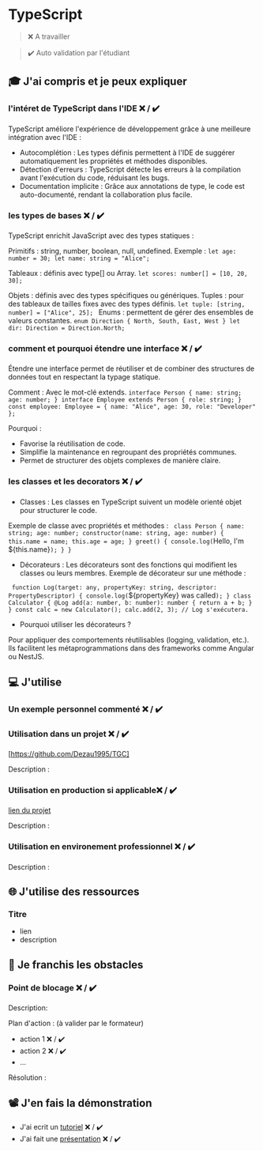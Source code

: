# TypeScript

> ❌ A travailler

> ✔️ Auto validation par l'étudiant

## 🎓 J'ai compris et je peux expliquer

### l'intéret de TypeScript dans l'IDE ❌ / ✔️
  TypeScript améliore l'expérience de développement grâce à une meilleure intégration avec l'IDE :

- Autocomplétion : Les types définis permettent à l'IDE de suggérer automatiquement les propriétés et méthodes disponibles.
- Détection d'erreurs : TypeScript détecte les erreurs à la compilation avant l'exécution du code, réduisant les bugs.
- Documentation implicite : Grâce aux annotations de type, le code est auto-documenté, rendant la collaboration plus facile.

### les types de bases ❌ / ✔️
TypeScript enrichit JavaScript avec des types statiques :

Primitifs : string, number, boolean, null, undefined.
Exemple :
`let age: number = 30;
let name: string = "Alice";
`

Tableaux : définis avec type[] ou Array<type>.
`let scores: number[] = [10, 20, 30];
`

Objets : définis avec des types spécifiques ou génériques.
Tuples : pour des tableaux de tailles fixes avec des types définis.
`let tuple: [string, number] = ["Alice", 25];
`
Enums : permettent de gérer des ensembles de valeurs constantes.
`
enum Direction { North, South, East, West }
let dir: Direction = Direction.North;
`


### comment et pourquoi étendre une interface ❌ / ✔️
Étendre une interface permet de réutiliser et de combiner des structures de données tout en respectant la typage statique.

Comment : Avec le mot-clé extends.
`interface Person {
  name: string;
  age: number;
}
interface Employee extends Person {
  role: string;
}
const employee: Employee = {
  name: "Alice",
  age: 30,
  role: "Developer"
};`

Pourquoi :
- Favorise la réutilisation de code.
- Simplifie la maintenance en regroupant des propriétés communes.
- Permet de structurer des objets complexes de manière claire.


### les classes et les decorators ❌ / ✔️
- Classes :
Les classes en TypeScript suivent un modèle orienté objet pour structurer le code.

Exemple de classe avec propriétés et méthodes :
`
class Person {
  name: string;
  age: number;
  constructor(name: string, age: number) {
    this.name = name;
    this.age = age;
  }
  greet() {
    console.log(`Hello, I'm ${this.name}`);
  }
}
`

- Décorateurs :
Les décorateurs sont des fonctions qui modifient les classes ou leurs membres.
Exemple de décorateur sur une méthode :

`
function Log(target: any, propertyKey: string, descriptor: PropertyDescriptor) {
  console.log(`${propertyKey} was called`);
}
class Calculator {
  @Log
  add(a: number, b: number): number {
    return a + b;
  }
}
const calc = new Calculator();
calc.add(2, 3); // Log s'exécutera.
`

- Pourquoi utiliser les décorateurs ?

Pour appliquer des comportements réutilisables (logging, validation, etc.).
Ils facilitent les métaprogrammations dans des frameworks comme Angular ou NestJS.




## 💻 J'utilise

### Un exemple personnel commenté ❌ / ✔️

### Utilisation dans un projet ❌ / ✔️

[https://github.com/Dezau1995/TGC]

Description :

### Utilisation en production si applicable❌ / ✔️

[lien du projet](...)

Description :

### Utilisation en environement professionnel ❌ / ✔️

Description :

## 🌐 J'utilise des ressources

### Titre

- lien
- description

## 🚧 Je franchis les obstacles

### Point de blocage ❌ / ✔️

Description:

Plan d'action : (à valider par le formateur)

- action 1 ❌ / ✔️
- action 2 ❌ / ✔️
- ...

Résolution :

## 📽️ J'en fais la démonstration

- J'ai ecrit un [tutoriel](...) ❌ / ✔️
- J'ai fait une [présentation](...) ❌ / ✔️
